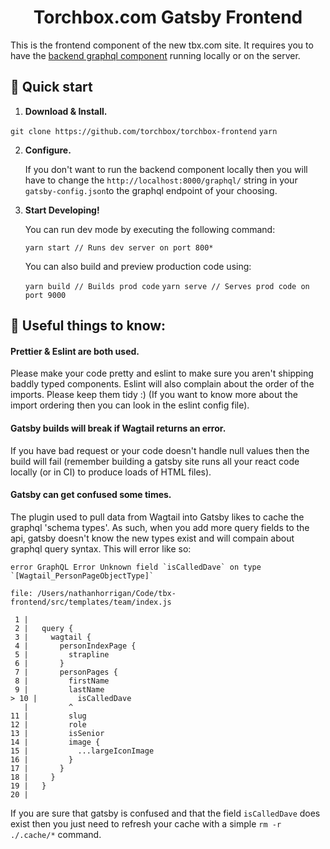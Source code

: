 <h1 align="center">
  Torchbox.com Gatsby Frontend
</h1>

This is the frontend component of the new tbx.com site. It requires you to have the [backend graphql component](https://github.com/torchbox/wagtail-torchbox/tree/new) running locally or on the server.

## 🚀 Quick start

1.  **Download & Install.**

   `git clone https://github.com/torchbox/torchbox-frontend`
   `yarn`

2.  **Configure.**

    If you don't want to run the backend component locally then you will have to change the `http://localhost:8000/graphql/` string in your `gatsby-config.json`to the graphql endpoint of your choosing.

3.  **Start Developing!**

    You can run dev mode by executing the following command:
    
    `yarn start // Runs dev server on port 800*`

    You can also build and preview production code using:
    
    `yarn build // Builds prod code`
    `yarn serve // Serves prod code on port 9000`

## 🧐 Useful things to know:
  #### Prettier & Eslint are both used.
  Please make your code pretty and eslint to make sure you aren't shipping baddly 
  typed components. Eslint will also complain about the order of the imports. Please keep them tidy :) (If you want to know more about the import ordering then you can look in the eslint config file).

  #### Gatsby builds will break if Wagtail returns an error.
  If you have bad request or your code doesn't handle null values then the build will fail (remember building a gatsby site runs all 
  your react code locally (or in CI) to produce loads of HTML files).

  #### Gatsby can get confused some times.
  The plugin used to pull data from Wagtail into Gatsby likes to cache the graphql 'schema types'. As such, when you add more query
  fields to the api, gatsby doesn't know the new types exist and will compain about graphql query syntax. This will error like so:
  
  ```
  error GraphQL Error Unknown field `isCalledDave` on type `[Wagtail_PersonPageObjectType]`

  file: /Users/nathanhorrigan/Code/tbx-frontend/src/templates/team/index.js

   1 |
   2 |   query {
   3 |     wagtail {
   4 |       personIndexPage {
   5 |         strapline
   6 |       }
   7 |       personPages {
   8 |         firstName
   9 |         lastName
> 10 |         isCalledDave
     |         ^
  11 |         slug
  12 |         role
  13 |         isSenior
  14 |         image {
  15 |           ...largeIconImage
  16 |         }
  17 |       }
  18 |     }
  19 |   }
  20 |
  ```

  If you are sure that gatsby is confused and that the field `isCalledDave` does exist then you just need to refresh your cache 
  with a simple `rm -r ./.cache/*` command.